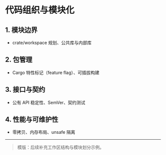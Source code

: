 ﻿# 代码组织与模块化

## 1. 模块边界
- crate/workspace 规划、公共库与内部库

## 2. 包管理
- Cargo 特性标记（feature flag）、可插拔构建

## 3. 接口与契约
- 公有 API 稳定性、SemVer、契约测试

## 4. 性能与可维护性
- 零拷贝、内存布局、unsafe 隔离

---

> 模版：后续补充工作区结构与模块划分示例。
